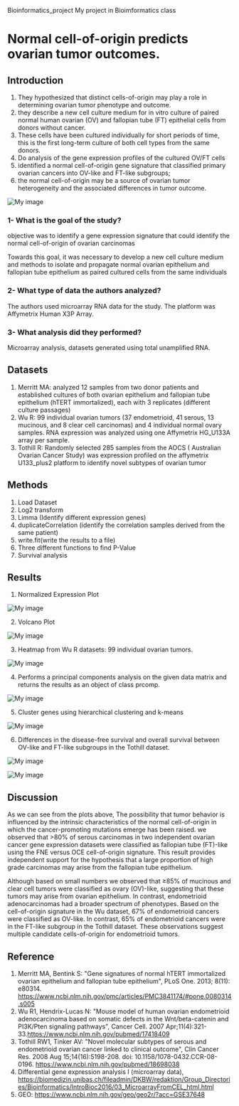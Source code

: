 Bioinformatics_project
My project in Bioimformatics class

# Normal cell-of-origin predicts ovarian tumor outcomes.


## Introduction
1.	They hypothesized that distinct cells-of-origin may play a role in determining ovarian tumor phenotype and outcome. 
2.	they describe a new cell culture medium for in vitro culture of paired normal human ovarian (OV) and fallopian tube (FT) epithelial cells from donors without cancer. 
3.	These cells have been cultured individually for short periods of time, this is the first long-term culture of both cell types from the same donors. 
4.	Do analysis of the gene expression profiles of the cultured OV/FT cells 
5.	identified a normal cell-of-origin gene signature that classified primary ovarian cancers into OV-like and FT-like subgroups; 
6.	the normal cell-of-origin may be a source of ovarian tumor heterogeneity and the associated differences in tumor outcome.

![My image](https://github.com/ShuWang00/Bioinformatics_project/blob/master/Project/Figures/cells.png)

### 1- What is the goal of the study?
objective was to identify a gene expression signature that could identify the normal cell-of-origin of ovarian carcinomas

Towards this goal, it was necessary to develop a new cell culture medium and methods to isolate and propagate normal ovarian epithelium and fallopian tube epithelium as paired cultured cells from the same individuals

### 2- What type of data the authors analyzed?
The authors used microarray RNA data for the study. The platform was Affymetrix Human X3P Array.

### 3- What analysis did they performed?
Microarray analysis, datasets generated using total unamplified RNA.


## Datasets
1.	Merritt MA: analyzed 12 samples from two donor patients and established cultures of both ovarian epithelium and fallopian tube epithelium (hTERT immortalized), each with 3 replicates (different culture passages)
2.	Wu R: 99 individual ovarian tumors (37 endometrioid, 41 serous, 13 mucinous, and 8 clear cell carcinomas) and 4 individual normal ovary samples. RNA expression was analyzed using one Affymetrix HG_U133A array per sample.
3.	Tothill R: Randomly selected 285 samples from the AOCS ( Australian Ovarian Cancer Study) was expression profiled on the affymetrix U133_plus2 platform to identify novel subtypes of ovarian tumor

## Methods
1.	Load Dataset
2.	Log2 transform
3.	Limma (Identify different expression genes)
4.	duplicateCorrelation (identify the correlation samples derived from the same patient)
5.	write.fit(write the results to a file)
6.	Three different functions to find P-Value
7.	Survival analysis

## Results
1.	Normalized Expression Plot

![My image](https://github.com/ShuWang00/Bioinformatics_project/blob/master/Project/Figures/Plot2.png)

2.	Volcano Plot

![My image](https://github.com/ShuWang00/Bioinformatics_project/blob/master/Project/Figures/Volcano_Plot%20.png)


3.	Heatmap from Wu R datasets: 99 individual ovarian tumors.

![My image](https://github.com/ShuWang00/Bioinformatics_project/blob/master/Project/Figures/HeatMap.png)

4.  Performs a principal components analysis on the given data matrix and returns the results as an object of class prcomp.

![My image](https://github.com/ShuWang00/Bioinformatics_project/blob/master/Project/Figures/PCA.png)


5.	Cluster genes using hierarchical clustering and k-means

![My image](https://github.com/ShuWang00/Bioinformatics_project/blob/master/Project/Figures/Cluster%20genes%20.png)

6.	Differences in the disease-free survival and overall survival between OV-like and FT-like subgroups in the Tothill dataset.

![My image](https://github.com/ShuWang00/Bioinformatics_project/blob/master/Project/Figures/survival_analysis.png)

![My image](https://github.com/ShuWang00/Bioinformatics_project/blob/master/Project/Figures/SurvivalPlot.png)


## Discussion

As we can see from the plots above, The possibility that tumor behavior is influenced by the intrinsic characteristics of the normal cell-of-origin in which the cancer-promoting mutations emerge has been raised. we observed that >80% of serous carcinomas in two independent ovarian cancer gene expression datasets were classified as fallopian tube (FT)-like using the FNE versus OCE cell-of-origin signature. This result provides independent support for the hypothesis that a large proportion of high grade carcinomas may arise from the fallopian tube epithelium.

Although based on small numbers we observed that ≥85% of mucinous and clear cell tumors were classified as ovary (OV)-like, suggesting that these tumors may arise from ovarian epithelium. In contrast, endometrioid adenocarcinomas had a broader spectrum of phenotypes. Based on the cell-of-origin signature in the Wu dataset, 67% of endometrioid cancers were classified as OV-like. In contrast, 65% of endometrioid cancers were in the FT-like subgroup in the Tothill dataset. These observations suggest multiple candidate cells-of-origin for endometrioid tumors.

## Reference
1. Merritt MA, Bentink S: "Gene signatures of normal hTERT immortalized ovarian epithelium and fallopian tube epithelium", PLoS One. 2013; 8(11): e80314. https://www.ncbi.nlm.nih.gov/pmc/articles/PMC3841174/#pone.0080314.s005
2. Wu R1, Hendrix-Lucas N: "Mouse model of human ovarian endometrioid adenocarcinoma based on somatic defects in the Wnt/beta-catenin and PI3K/Pten signaling pathways", Cancer Cell. 2007 Apr;11(4):321-33.https://www.ncbi.nlm.nih.gov/pubmed/17418409
3. Tothill RW1, Tinker AV: "Novel molecular subtypes of serous and endometrioid ovarian cancer linked to clinical outcome", Clin Cancer Res. 2008 Aug 15;14(16):5198-208. doi: 10.1158/1078-0432.CCR-08-0196. https://www.ncbi.nlm.nih.gov/pubmed/18698038
4. Differential gene expression analysis I (microarray data), https://biomedizin.unibas.ch/fileadmin/DKBW/redaktion/Group_Directories/Bioinformatics/IntroBioc2016/03_MicroarrayFromCEL_html.html
5. GEO: https://www.ncbi.nlm.nih.gov/geo/geo2r/?acc=GSE37648
